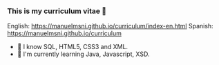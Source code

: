 ### This is my curriculum vitae 📝

English:  https://manuelmsni.github.io/curriculum/index-en.html
Spanish:  https://manuelmsni.github.io/curriculum
    
- 📖 I know SQL, HTML5, CSS3 and XML.
- 🌱 I'm currently learning Java, Javascript, XSD.

